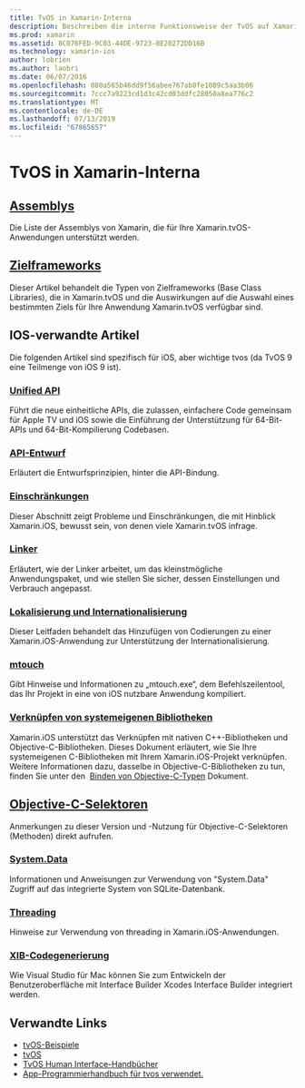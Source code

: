```yaml
---
title: TvOS in Xamarin-Interna
description: Beschreiben die interne Funktionsweise der TvOS auf Xamarin, basierend auf Xamarin.iOS-Dokumente. Link-Inhalt wird erläutert, Assemblys, die Zielframeworks, und iOS-Konzepte beziehen.
ms.prod: xamarin
ms.assetid: 8C076FED-9C03-44DE-9723-0E20272DD16B
ms.technology: xamarin-ios
author: lobrien
ms.author: laobri
ms.date: 06/07/2016
ms.openlocfilehash: 080a565b46dd9f56abee767ab0fe1089c5aa3b06
ms.sourcegitcommit: 7ccc7a9223cd1d3c42cd03ddfc28050a8ea776c2
ms.translationtype: MT
ms.contentlocale: de-DE
ms.lasthandoff: 07/13/2019
ms.locfileid: "67865657"
---
```

# <a name="tvos-in-xamarin-internals"></a>TvOS in Xamarin-Interna 

## <a name="assembliesiostvosinternalsassembliesmd"></a>[Assemblys](~/ios/tvos/internals/assemblies.md)

Die Liste der Assemblys von Xamarin, die für Ihre Xamarin.tvOS-Anwendungen unterstützt werden.

## <a name="target-frameworksiostvosinternalsframeworksmd"></a>[Zielframeworks](~/ios/tvos/internals/frameworks.md)

Dieser Artikel behandelt die Typen von Zielframeworks (Base Class Libraries), die in Xamarin.tvOS und die Auswirkungen auf die Auswahl eines bestimmten Ziels für Ihre Anwendung Xamarin.tvOS verfügbar sind.

## <a name="related-ios-articles"></a>IOS-verwandte Artikel

Die folgenden Artikel sind spezifisch für iOS, aber wichtige tvos (da TvOS 9 eine Teilmenge von iOS 9 ist).

### <a name="unified-apicross-platformmaciosunifiedindexmd"></a>[Unified API](~/cross-platform/macios/unified/index.md)

Führt die neue einheitliche APIs, die zulassen, einfachere Code gemeinsam für Apple TV und iOS sowie die Einführung der Unterstützung für 64-Bit-APIs und 64-Bit-Kompilierung Codebasen.  

### <a name="api-designiosinternalsapi-designindexmd"></a>[API-Entwurf](~/ios/internals/api-design/index.md)

Erläutert die Entwurfsprinzipien, hinter die API-Bindung.

### <a name="limitationsiosinternalslimitationsmd"></a>[Einschränkungen](~/ios/internals/limitations.md)

Dieser Abschnitt zeigt Probleme und Einschränkungen, die mit Hinblick Xamarin.iOS, bewusst sein, von denen viele Xamarin.tvOS infrage.

### <a name="linkeriosdeploy-testlinkermd"></a>[Linker](~/ios/deploy-test/linker.md)

Erläutert, wie der Linker arbeitet, um das kleinstmögliche Anwendungspaket, und wie stellen Sie sicher, dessen Einstellungen und Verbrauch angepasst.

### <a name="localization-and-internationalizationiosapp-fundamentalslocalizationindexmd"></a>[Lokalisierung und Internationalisierung](~/ios/app-fundamentals/localization/index.md)

Dieser Leitfaden behandelt das Hinzufügen von Codierungen zu einer Xamarin.iOS-Anwendung zur Unterstützung der Internationalisierung.

### <a name="mtouchiosdeploy-testmtouchmd"></a>[mtouch](~/ios/deploy-test/mtouch.md)

Gibt Hinweise und Informationen zu „mtouch.exe“, dem Befehlszeilentool, das Ihr Projekt in eine von iOS nutzbare Anwendung kompiliert.

### <a name="linking-native-librariesiosplatformnative-interopmd"></a>[Verknüpfen von systemeigenen Bibliotheken](~/ios/platform/native-interop.md)

Xamarin.iOS unterstützt das Verknüpfen mit nativen C++-Bibliotheken und Objective-C-Bibliotheken. Dieses Dokument erläutert, wie Sie Ihre systemeigenen C-Bibliotheken mit Ihrem Xamarin.iOS-Projekt verknüpfen. Weitere Informationen dazu, dasselbe in Objective-C-Bibliotheken zu tun, finden Sie unter den&nbsp; [Binden von Objective-C-Typen](~/ios/platform/binding-objective-c/index.md)&nbsp;Dokument.

## <a name="objective-c-selectorsiosinternalsobjective-c-selectorsmd"></a>[Objective-C-Selektoren](~/ios/internals/objective-c-selectors.md)

Anmerkungen zu dieser Version und -Nutzung für Objective-C-Selektoren (Methoden) direkt aufrufen.

### <a name="systemdataiosdata-cloudsystemdatamd"></a>[System.Data](~/ios/data-cloud/system.data.md)

Informationen und Anweisungen zur Verwendung von "System.Data" Zugriff auf das integrierte System von SQLite-Datenbank.

### <a name="threadingiosapp-fundamentalsthreadingmd"></a>[Threading](~/ios/app-fundamentals/threading.md)

Hinweise zur Verwendung von threading in Xamarin.iOS-Anwendungen.

### <a name="xib-code-generationiosinternalsxib-code-generationmd"></a>[XIB-Codegenerierung](~/ios/internals/xib-code-generation.md)

Wie Visual Studio für Mac können Sie zum Entwickeln der Benutzeroberfläche mit Interface Builder Xcodes Interface Builder integriert werden.

## <a name="related-links"></a>Verwandte Links

- [tvOS-Beispiele](https://developer.xamarin.com/samples/tvos/all/)
- [tvOS](https://developer.apple.com/tvos/)
- [TvOS Human Interface-Handbücher](https://developer.apple.com/tvos/human-interface-guidelines/)
- [App-Programmierhandbuch für tvos verwendet.](https://developer.apple.com/library/prerelease/tvos/documentation/General/Conceptual/AppleTV_PG/)
